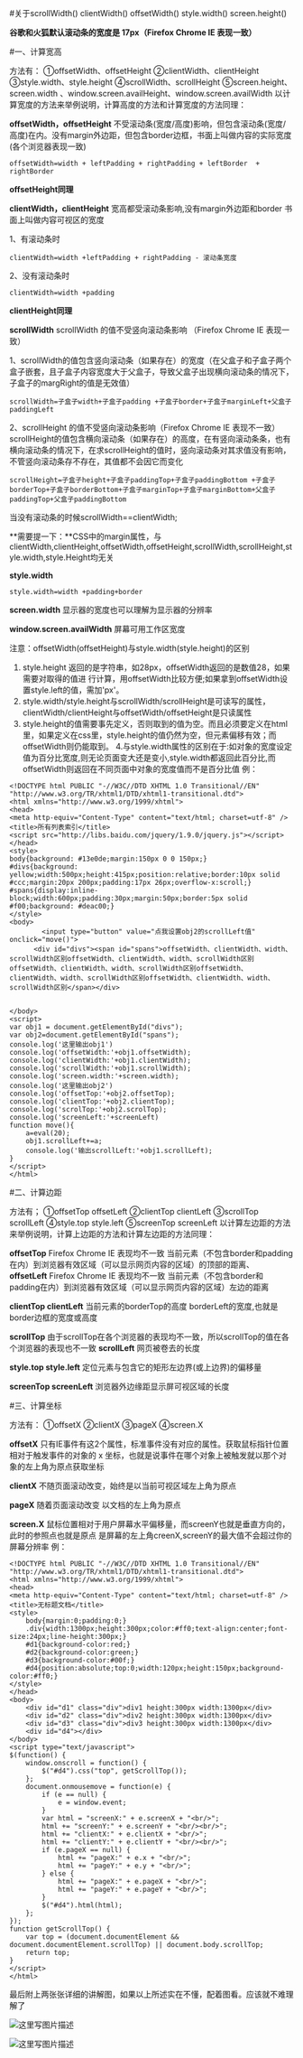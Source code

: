 #关于scrollWidth() clientWidth() offsetWidth() style.width() screen.height()

**谷歌和火狐默认滚动条的宽度是 17px（Firefox Chrome IE 表现一致）**

#一、计算宽高

方法有：
①offsetWidth、offsetHeight
②clientWidth、clientHeight
③style.width、style.height
④scrollWidth、scrollHeight
⑤screen.height、 screen.width 、window.screen.availHeight、window.screen.availWidth
以计算宽度的方法来举例说明，计算高度的方法和计算宽度的方法同理：

**offsetWidth，offsetHeight**
不受滚动条(宽度/高度)影响，但包含滚动条(宽度/高度)在内。没有margin外边距，但包含border边框，书面上叫做内容的实际宽度(各个浏览器表现一致)

    offsetWidth=width + leftPadding + rightPadding + leftBorder  + rightBorder

**offsetHeight同理**


**clientWidth，clientHeight**
宽高都受滚动条影响,没有margin外边距和border  书面上叫做内容可视区的宽度

1、有滚动条时

    clientWidth=width +leftPadding + rightPadding - 滚动条宽度 
2、没有滚动条时

    clientWidth=width +padding

**clientHeight同理**


**scrollWidth**
scrollWidth 的值不受竖向滚动条影响   （Firefox Chrome IE 表现一致）

1、scrollWidth的值包含竖向滚动条（如果存在）的宽度（在父盒子和子盒子两个盒子嵌套，且子盒子内容宽度大于父盒子，导致父盒子出现横向滚动条的情况下，子盒子的margRight的值是无效值）

    scrollWidth=子盒子width+子盒子padding +子盒子border+子盒子marginLeft+父盒子paddingLeft 


2、scrollHeight 的值不受竖向滚动条影响（Firefox Chrome IE 表现不一致）
scrollHeight的值包含横向滚动条（如果存在）的高度，在有竖向滚动条条，也有横向滚动条的情况下，在求scrollHeight的值时，竖向滚动条对其求值没有影响，不管竖向滚动条存不存在，其值都不会因它而变化

    scrollHeight=子盒子height+子盒子paddingTop+子盒子paddingBottom +子盒子borderTop+子盒子borderBottom+子盒子marginTop+子盒子marginBottom+父盒子paddingTop+父盒子paddingBottom


当没有滚动条的时候scrollWidth==clientWidth;



**需要提一下：**CSS中的margin属性，与clientWidth,clientHeight,offsetWidth,offsetHeight,scrollWidth,scrollHeight,style.width,style.Height均无关

**style.width**

    style.width=width +padding+border 

**screen.width** 
显示器的宽度也可以理解为显示器的分辨率

**window.screen.availWidth** 
屏幕可用工作区宽度

注意：offsetWidth(offsetHeight)与style.width(style.height)的区别
1. style.height 返回的是字符串，如28px，offsetWidth返回的是数值28，如果需要对取得的值进
行计算，用offsetWidth比较方便;如果拿到offsetWidth设置style.left的值，需加'px'。
2. style.width/style.height与scrollWidth/scrollHeight是可读写的属性，clientWidth/clientHeight与offsetWidth/offsetHeight是只读属性
3. style.height的值需要事先定义，否则取到的值为空。而且必须要定义在html里，如果定义在css里，style.height的值仍然为空，但元素偏移有效；而offsetWidth则仍能取到。
4.与style.width属性的区别在于:如对象的宽度设定值为百分比宽度,则无论页面变大还是变小,style.width都返回此百分比,而offsetWidth则返回在不同页面中对象的宽度值而不是百分比值
例：

```
<!DOCTYPE html PUBLIC "-//W3C//DTD XHTML 1.0 Transitional//EN" "http://www.w3.org/TR/xhtml1/DTD/xhtml1-transitional.dtd">
<html xmlns="http://www.w3.org/1999/xhtml">
<head>
<meta http-equiv="Content-Type" content="text/html; charset=utf-8" />
<title>所有列表索引</title>
<script src="http://libs.baidu.com/jquery/1.9.0/jquery.js"></script>
</head>
<style>
body{background: #13e0de;margin:150px 0 0 150px;}
#divs{background: yellow;width:500px;height:415px;position:relative;border:10px solid #ccc;margin:20px 200px;padding:17px 26px;overflow-x:scroll;}
#spans{display:inline-block;width:600px;padding:30px;margin:50px;border:5px solid #f00;background: #deac00;}
</style>
<body>
        <input type="button" value="点我设置obj2的scrollLeft值" onclick="move()">
      <div id="divs"><span id="spans">offsetWidth、clientWidth、width、scrollWidth区别offsetWidth、clientWidth、width、scrollWidth区别offsetWidth、clientWidth、width、scrollWidth区别offsetWidth、clientWidth、width、scrollWidth区别offsetWidth、clientWidth、width、scrollWidth区别</span></div>
      
   
</body>
<script>
var obj1 = document.getElementById("divs");
var obj2=document.getElementById("spans");
console.log('这里输出obj1')
console.log('offsetWidth:'+obj1.offsetWidth);
console.log('clientWidth:'+obj1.clientWidth);
console.log('scrollWidth:'+obj1.scrollWidth);
console.log('screen.width:'+screen.width);
console.log('这里输出obj2')
console.log('offsetTop:'+obj2.offsetTop);
console.log('clientTop:'+obj2.clientTop);
console.log('scrolTop:'+obj2.scrolTop);
console.log('screenLeft:'+screenLeft)
function move(){
    a=eval(20);
    obj1.scrollLeft+=a;
    console.log('输出scrollLeft:'+obj1.scrollLeft);
}
</script>
</html>
```


#二、计算边距

方法有；
①offsetTop offsetLeft
②clientTop clientLeft 
③scrollTop scrollLeft 
④style.top style.left
⑤screenTop screenLeft
以计算左边距的方法来举例说明，计算上边距的方法和计算左边距的方法同理：

**offsetTop**
Firefox Chrome IE 表现均不一致
当前元素（不包含border和padding在内）到浏览器有效区域（可以显示网页内容的区域）的顶部的距离、
**offsetLeft**
Firefox Chrome IE 表现均不一致
当前元素（不包含border和padding在内）到浏览器有效区域（可以显示网页内容的区域）左边的距离

**clientTop clientLeft**
当前元素的borderTop的高度 borderLeft的宽度,也就是border边框的宽度或高度

**scrollTop**
由于scrollTop在各个浏览器的表现均不一致，所以scrollTop的值在各个浏览器的表现也不一致
**scrollLeft** 
网页被卷去的长度


**style.top style.left**
定位元素与包含它的矩形左边界(或上边界)的偏移量

**screenTop screenLeft**
浏览器外边缘距显示屏可视区域的长度


#三、计算坐标

方法有：
①offsetX
②clientX
③pageX
④screen.X

**offsetX**
只有IE事件有这2个属性，标准事件没有对应的属性。获取鼠标指针位置相对于触发事件的对象的 x 坐标，也就是说事件在哪个对象上被触发就以那个对象的左上角为原点获取坐标

**clientX** 
不随页面滚动改变，始终是以当前可视区域左上角为原点

**pageX**
随着页面滚动改变 以文档的左上角为原点

**screen.X**
鼠标位置相对于用户屏幕水平偏移量，而screenY也就是垂直方向的，此时的参照点也就是原点 是屏幕的左上角creenX,screenY的最大值不会超过你的屏幕分辨率
例：

```
<!DOCTYPE html PUBLIC "-//W3C//DTD XHTML 1.0 Transitional//EN" "http://www.w3.org/TR/xhtml1/DTD/xhtml1-transitional.dtd">
<html xmlns="http://www.w3.org/1999/xhtml">
<head>
<meta http-equiv="Content-Type" content="text/html; charset=utf-8" />
<title>无标题文档</title>
<style>
	body{margin:0;padding:0;}
	.div{width:1300px;height:300px;color:#ff0;text-align:center;font-size:24px;line-height:300px;}
	#d1{background-color:red;}
	#d2{background-color:green;}
	#d3{background-color:#00f;}
	#d4{position:absolute;top:0;width:120px;height:150px;background-color:#ff0;}
</style>
</head>
<body>
	<div id="d1" class="div">div1 height:300px width:1300px</div>
    <div id="d2" class="div">div2 height:300px width:1300px</div>
    <div id="d3" class="div">div3 height:300px width:1300px</div>
    <div id="d4"></div>
</body>
<script type="text/javascript">
$(function() {
    window.onscroll = function() {
        $("#d4").css("top", getScrollTop());
    };
    document.onmousemove = function(e) {
        if (e == null) {
            e = window.event;
        }
        var html = "screenX:" + e.screenX + "<br/>";
        html += "screenY:" + e.screenY + "<br/><br/>";
        html += "clientX:" + e.clientX + "<br/>";
        html += "clientY:" + e.clientY + "<br/><br/>";
        if (e.pageX == null) {
            html += "pageX:" + e.x + "<br/>";
            html += "pageY:" + e.y + "<br/>";
        } else {
            html += "pageX:" + e.pageX + "<br/>";
            html += "pageY:" + e.pageY + "<br/>";
        }
        $("#d4").html(html);
    };
});
function getScrollTop() {
    var top = (document.documentElement && document.documentElement.scrollTop) || document.body.scrollTop;
    return top;
}
</script>
</html>
```

最后附上两张张详细的讲解图，如果以上所述实在不懂，配着图看。应该就不难理解了

![这里写图片描述](http://img.blog.csdn.net/20160505205753405)

![这里写图片描述](http://img.blog.csdn.net/20160505205814968)




